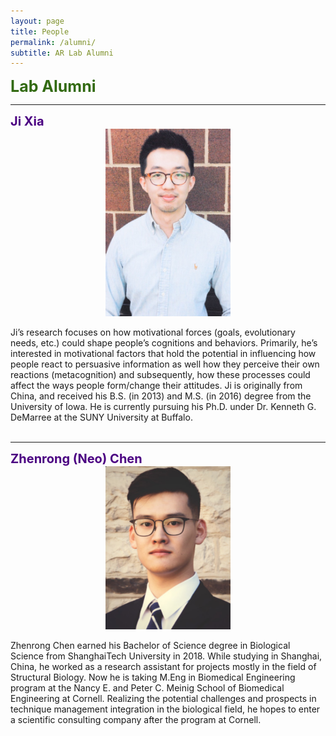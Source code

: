 ```yaml
---
layout: page
title: People
permalink: /alumni/
subtitle: AR Lab Alumni
---
```

<b><span style="font-size: 25px !important; color: 	#326A11;">Lab Alumni</span></b>
<hr>
<b><span style="font-size: 20px !important; color: #4B0082;">Ji Xia</span></b><br>
<div align="center"><img src="images/JiXia_Large.jpg" width="200" align="center" /></div><br>
Ji’s research focuses on how motivational forces (goals, evolutionary needs, etc.) could shape people’s cognitions and behaviors. Primarily, he’s interested in motivational factors that hold the potential in influencing how people react to persuasive information as well how they perceive their own reactions (metacognition) and subsequently, how these processes could affect the ways people form/change their attitudes. Ji is originally from China, and received his B.S. (in 2013) and M.S. (in 2016) degree from the University of Iowa.  He is currently pursuing his Ph.D. under Dr. Kenneth G. DeMarree at the SUNY University at Buffalo.
<br><br>



<hr>
<b><span style="font-size: 20px !important; color: #4B0082;">Zhenrong (Neo) Chen</span></b><br>
<div align="center"><img src="images/ZhenrongChen.jpg" width="200" align="center" /></div><br>
Zhenrong Chen earned his Bachelor of Science degree in Biological Science from ShanghaiTech University in 2018. While studying in Shanghai, China, he worked as a research assistant for projects mostly in the field of Structural Biology. Now he is taking M.Eng in Biomedical Engineering program at the Nancy E. and Peter C. Meinig School of Biomedical Engineering at Cornell. Realizing the potential challenges and prospects in technique management integration in the biological field, he hopes to enter a scientific consulting company after the program at Cornell.
<br><br>







